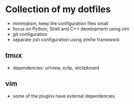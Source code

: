 # Collection of my dotfiles

- minimalism, keep the configuration files small
- focus on Python, Shell and C++ development using vim
- git configuration
- separate zsh configuration using zimfw framework

## tmux

- dependencies: urlview, xclip, wlclipboard

## vim

- some of the plugins have external dependencies
